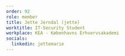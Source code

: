 ```yaml
---
order: 92
role: member
title: Jette Jerndal (jette)
worktitle: IT-Security Student
workplace: KEA - Københavns Erhvervsakademi
socials:
  linkedin: jettemarie
---
```

